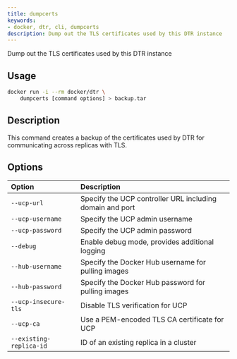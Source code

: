```yaml
---
title: dumpcerts
keywords:
- docker, dtr, cli, dumpcerts
description: Dump out the TLS certificates used by this DTR instance
---
```


Dump out the TLS certificates used by this DTR instance

## Usage

```bash
docker run -i --rm docker/dtr \
    dumpcerts [command options] > backup.tar
```

## Description


This command creates a backup of the certificates used by DTR for
communicating across replicas with TLS.


## Options

| Option                    | Description                |
|:--------------------------|:---------------------------|
|`--ucp-url`|Specify the UCP controller URL including domain and port|
|`--ucp-username`|Specify the UCP admin username|
|`--ucp-password`|Specify the UCP admin password|
|`--debug`|Enable debug mode, provides additional logging|
|`--hub-username`|Specify the Docker Hub username for pulling images|
|`--hub-password`|Specify the Docker Hub password for pulling images|
|`--ucp-insecure-tls`|Disable TLS verification for UCP|
|`--ucp-ca`|Use a PEM-encoded TLS CA certificate for UCP|
|`--existing-replica-id`|ID of an existing replica in a cluster|

